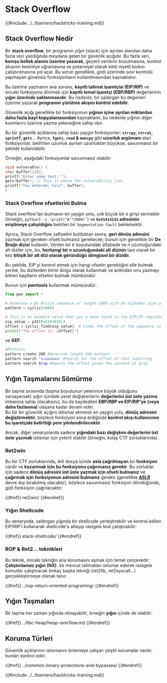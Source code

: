 # Stack Overflow

{{#include ../../banners/hacktricks-training.md}}

## Stack Overflow Nedir

Bir **stack overflow**, bir programın yığın (stack) için ayrılan alandan daha fazla veri yazdığında meydana gelen bir güvenlik açığıdır. Bu fazla veri, **komşu bellek alanını üzerine yazarak**, geçerli verilerin bozulmasına, kontrol akışının kesintiye uğramasına ve potansiyel olarak kötü niyetli kodun çalıştırılmasına yol açar. Bu sorun genellikle, girdi üzerinde sınır kontrolü yapmayan güvensiz fonksiyonların kullanılmasından kaynaklanır.

Bu üzerine yazmanın ana sorunu, **kayıtlı talimat işaretçisi (EIP/RIP)** ve önceki fonksiyona dönmek için **kayıtlı temel işaretçi (EBP/RBP)** değerlerinin **yığın üzerinde saklanmasıdır**. Bu nedenle, bir saldırgan bu değerleri üzerine yazarak **programın yürütme akışını kontrol edebilir**.

Güvenlik açığı genellikle bir fonksiyonun **yığının içine ayrılan miktardan daha fazla bayt kopyalamasından** kaynaklanır, bu nedenle yığının diğer kısımlarını üzerine yazma yeteneğine sahip olur.

Bu tür güvenlik açıklarına sahip bazı yaygın fonksiyonlar: **`strcpy`, `strcat`, `sprintf`, `gets`**... Ayrıca, **`fgets`**, **`read` & `memcpy`** gibi **uzunluk argümanı** alan fonksiyonlar, belirtilen uzunluk ayrılan uzunluktan büyükse, savunmasız bir şekilde kullanılabilir.

Örneğin, aşağıdaki fonksiyonlar savunmasız olabilir:
```c
void vulnerable() {
char buffer[128];
printf("Enter some text: ");
gets(buffer); // This is where the vulnerability lies
printf("You entered: %s\n", buffer);
}
```
### Stack Overflow ofsetlerini Bulma

Stack overflow'ları bulmanın en yaygın yolu, çok büyük bir `A` girişi vermektir (örneğin, `python3 -c 'print("A"*1000)'`) ve **`0x41414141` adresinin erişilmeye çalışıldığını** belirten bir `Segmentation Fault` beklemektir.

Ayrıca, Stack Overflow zafiyetini bulduktan sonra, **geri dönüş adresini** yazmak için gereken ofseti bulmanız gerekecek; bunun için genellikle bir **De Bruijn dizisi** kullanılır. Verilen bir _k_ boyutundaki alfabede ve _n_ uzunluğundaki alt diziler için, bu, **herhangi bir _n_ uzunluğundaki alt dizinin** tam olarak bir kez **bitişik bir alt dizi olarak göründüğü** **döngüsel bir dizidir.**

Bu şekilde, EIP'yi kontrol etmek için hangi ofsetin gerektiğini elle bulmak yerine, bu dizilerden birini dolgu olarak kullanmak ve ardından onu yazmayı bitiren baytların ofsetini bulmak mümkündür.

Bunun için **pwntools** kullanmak mümkündür:
```python
from pwn import *

# Generate a De Bruijn sequence of length 1000 with an alphabet size of 256 (byte values)
pattern = cyclic(1000)

# This is an example value that you'd have found in the EIP/IP register upon crash
eip_value = p32(0x6161616c)
offset = cyclic_find(eip_value)  # Finds the offset of the sequence in the De Bruijn pattern
print(f"The offset is: {offset}")
```
ve **GEF**:
```bash
#Patterns
pattern create 200 #Generate length 200 pattern
pattern search "avaaawaa" #Search for the offset of that substring
pattern search $rsp #Search the offset given the content of $rsp
```
## Yığın Taşmalarını Sömürme

Bir taşma sırasında (taşma boyutunun yeterince büyük olduğunu varsayarsak) yığın içindeki yerel değişkenlerin **değerlerini** **üst üste yazma** imkanına sahip olacaksınız, bu da kaydedilen **EBP/RBP ve EIP/RIP'ye (veya daha fazlasına)** ulaşana kadar devam eder.\
Bu tür bir güvenlik açığını istismar etmenin en yaygın yolu, **dönüş adresini değiştirmektir**, böylece fonksiyon sona erdiğinde **kontrol akışı kullanıcının bu işaretçide belirttiği yere yönlendirilecektir**.

Ancak, diğer senaryolarda sadece **yığındaki bazı değişken değerlerini üst üste yazmak** istismar için yeterli olabilir (örneğin, kolay CTF zorluklarında).

### Ret2win

Bu tür CTF zorluklarında, ikili dosya içinde **asla çağrılmayan** bir **fonksiyon** vardır ve **kazanmak için bu fonksiyonu çağırmanız gerekir**. Bu zorluklar için sadece **dönüş adresini üst üste yazmak için ofseti bulmanız** ve **çağırmak için fonksiyonun adresini bulmanız** gerekir (genellikle [**ASLR**](../common-binary-protections-and-bypasses/aslr/) devre dışı bırakılmış olacaktır), böylece savunmasız fonksiyon döndüğünde, gizli fonksiyon çağrılacaktır:

{{#ref}}
ret2win/
{{#endref}}

### Yığın Shellcode

Bu senaryoda, saldırgan yığında bir shellcode yerleştirebilir ve kontrol edilen EIP/RIP'i kullanarak shellcode'a atlayıp rastgele kod çalıştırabilir:

{{#ref}}
stack-shellcode/
{{#endref}}

### ROP & Ret2... teknikleri

Bu teknik, önceki tekniğin ana korumasını aşmak için temel çerçevedir: **Çalıştırılamaz yığın (NX)**. Ve mevcut talimatları istismar ederek rastgele komutlar çalıştıracak birkaç başka tekniği (ret2lib, ret2syscall...) gerçekleştirmeye olanak tanır:

{{#ref}}
../rop-return-oriented-programing/
{{#endref}}

## Yığın Taşmaları

Bir taşma her zaman yığında olmayabilir, örneğin **yığın** içinde de olabilir:

{{#ref}}
../libc-heap/heap-overflow.md
{{#endref}}

## Koruma Türleri

Güvenlik açıklarının istismarını önlemeye çalışan çeşitli korumalar vardır, bunları kontrol edin:

{{#ref}}
../common-binary-protections-and-bypasses/
{{#endref}}

{{#include ../../banners/hacktricks-training.md}}
